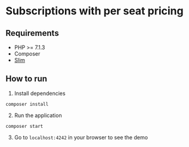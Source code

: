 # Subscriptions with per seat pricing

## Requirements

- PHP >= 7.1.3
- Composer
- [Slim](http://www.slimframework.com/)

## How to run

1. Install dependencies

```
composer install
```

2. Run the application

```
composer start
```

3. Go to `localhost:4242` in your browser to see the demo
